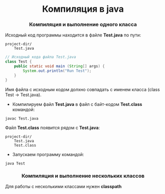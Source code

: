 <div id="header" align="center">
    <h1>Компиляция в java</h1>
</div>

<div id="header" align="center">
    <h3>Компиляция и выполнение одного класса</h3>
</div>

Исходный код программы находится в файле **Test.java** по пути:

```
project-dir/
	Test.java
```

```java
// Исходный кода файла Test.java
class Test {
	public static void main (String[] args) {
		System.out.println("Run Test");
	}
}
```

Имя файла с исходным кодом долхно совпадать с именем класса (class Test -> Test.java).

* Компилируем файл **Test.java** в файл с байт-кодом **Test.class** командой:

```javac Test.java```

Файл **Test.class** появится рядом с **Test.java**:

```
project-dir/
	Test.java
	Test.class
```

* Запускаем программу командой:

```java Test```


<div id="header" align="center">
    <h3>Компиляция и выполнение нескольких классов</h3>
</div>

Для работы с несколькими классами нужен **classpath**
